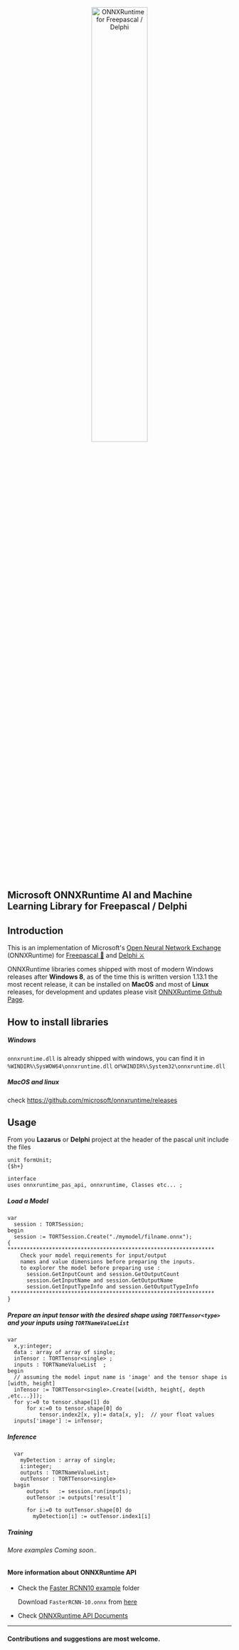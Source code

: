 <p align="center">
  <img style="width :50%"src="https://onnxruntime.ai/images/svg/ONNX-Runtime-logo-white.svg" alt="ONNXRuntime for Freepascal / Delphi"</img>
</p>

## Microsoft ONNXRuntime AI and Machine Learning Library for Freepascal / Delphi

## Introduction
This is an implementation of Microsoft's [Open Neural Network Exchange](https://www.onnxruntime.ai/about.html) (ONNXRuntime) for [Freepascal 🐾](https://www.lazarus-ide.org) and [Delphi ⚔️](https://www.embarcadero.com/products/delphi/starter)

ONNXRuntime libraries comes shipped with most of modern Windows releases after **Windows 8**, as of the time this is written version 1.13.1 the most recent release, it can be installed on **MacOS** and most of **Linux** releases, for development and updates please visit [ONNXRuntime Github Page](https://github.com/microsoft/onnxruntime/).

## How to install libraries
##### Windows
  
  `onnxruntime.dll` is already shipped with windows, you can find it in `%WINDIR%\SysWOW64\onnxruntime.dll` or`%WINDIR%\System32\onnxruntime.dll` 

##### MacOS and linux
  
  check https://github.com/microsoft/onnxruntime/releases



## Usage

From you **Lazarus** or **Delphi** project at the header of the pascal unit include the files
  ```
  unit formUnit;
  {$h+}
  
  interface
  uses onnxruntime_pas_api, onnxruntime, Classes etc... ;
  ```
##### Load a Model
  ```
  var 
    session : TORTSession;
  begin
    session := TORTSession.Create("./mymodel/filname.onnx"); 
  { 
  *****************************************************************
      Check your model requirements for input/output 
      names and value dimensions before preparing the inputs.
      to explorer the model before preparing use :
        session.GetInputCount and session.GetOutputCount
        session.GetInputName and session.GetOutputName
        session.GetInputTypeInfo and session.GetOutputTypeInfo
   ****************************************************************
  }
```    

##### Prepare an input tensor with the desired shape using `TORTTensor<type>` and your inputs using `TORTNameValueList`

```
var 
  x,y:integer;
  data : array of array of single;
  inTensor : TORTTensor<single> ; 
  inputs : TORTNameValueList  ;
begin
  // assuming the model input name is 'image' and the tensor shape is [width, height]
  inTensor := TORTTensor<single>.Create([width, height{, depth ,etc...}]);
  for y:=0 to tensor.shape[1] do
      for x:=0 to tensor.shape[0] do 
          tensor.index2[x, y]:= data[x, y];  // your float values
  inputs['image'] := inTensor;        
```

##### Inference

```
  var
    myDetection : array of single;
    i:integer;
    outputs : TORTNameValueList;
    outTensor : TORTTensor<single>
  bagin 
      outputs   := session.run(inputs);
      outTensor := outputs['result']
     
      for i:=0 to outTensor.shape[0] do
        myDetection[i] := outTensor.index1[i]
```

##### Training

###### More examples Coming soon..
   

#### More information about ONNXRuntime API

* Check the [Faster RCNN10 example](/examples) folder

  Download `FasterRCNN-10.onnx` from [here](https://github.com/onnx/models/tree/main/vision/object_detection_segmentation/faster-rcnn/model)
* Check [ONNXRuntime API Documents](https://onnxruntime.ai/docs/api/)
  
---  
#### Contributions and suggestions are most welcome.
